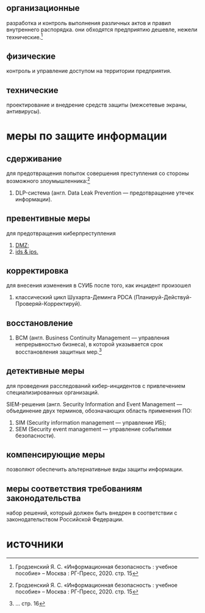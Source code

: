 ## организационные
разработка и контроль выполнения различных актов и правил внутреннего распорядка. они обходятся предприятию дешевле, нежели технические.[^1]
## физические
контроль и управление доступом на территории предприятия.
## технические
проектирование и внедрение средств защиты (межсетевые экраны, антивирусы).
# меры по защите информации
## сдерживание
для предотвращения попыток совершения преступления со стороны возможного злоумышленника:[^1]
1. DLP-система (англ. Data Leak Prevention — предотвращение утечек информации).
## превентивные меры
для предотвращения киберпреступления
1. [DMZ;](firewall.md)
2. [ids & ips.](ids-ips.md)
## корректировка
для внесения изменения в СУИБ после того, как инцидент произошел
1. классический цикл Шухарта-Деминга PDCA (Планируй-Действуй-Проверяй-Корректируй).
## восстановление
1. BCM (англ. Business Continuity Management — управления непрерывностью бизнеса), в которой указывается срок восстановления защитных мер.[^2]
## детективные меры
для проведения расследований кибер-инцидентов с привлечением специализированных организаций.

SIEM-решения (англ. Security Information and Event Management — объединение двух терминов, обозначающих область применения ПО: 
1. SIM (Security information management — управление ИБ);
2. SEM (Security event management — управление событиями безопасности).
## компенсирующие меры
позволяют обеспечить альтернативные виды защиты информации.
## меры соответствия требованиям законодательства
набор решений, который должен быть внедрен в соответствии с законодательством Российской Федерации.
# источники
[^1]:Гродзенский Я. С. «Информационная безопасность : учебное пособие» – Москва : РГ-Пресс, 2020. стр. 15
[^2]: … стр. 16